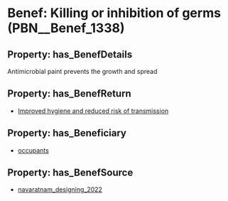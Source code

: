 # Benef: __Killing or inhibition of germs__ (PBN__Benef_1338)

## Property: has_BenefDetails

Antimicrobial paint prevents the growth and spread

## Property: has_BenefReturn

* [Improved hygiene and reduced risk of transmission](../BenefReturn/PBN__BenefReturn_1504)

## Property: has_Beneficiary

* [occupants](../Stakeholder/PBN__Stakeholder_92)

## Property: has_BenefSource

* [navaratnam_designing_2022](../Article/PBN__Article_282)

